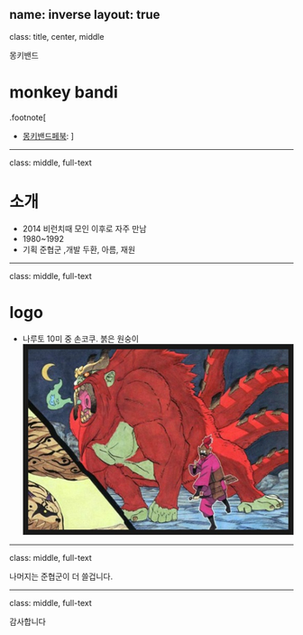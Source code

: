 name: inverse
layout: true
---
class: title, center, middle

몽키밴드
# <span class="sky">monkey</span>  <span class="sky">band</span>i

.footnote[
- [몽키밴드페북](https://www.facebook.com/groups/679419948759796):
]
---
class: middle, full-text

# 소개
- 2014 비런치때 모인 이후로 자주 만남
- 1980~1992 
- 기획 준협군 ,개발 두환, 아름, 재원

---
class: middle, full-text

# logo
- 나루토 10미 중 손코쿠. 붉은 원숭이
![](img/dkbd_logo.jpg)

---

class: middle,  full-text

나머지는 준협군이 더 쓸겁니다.

---

class: middle, full-text

감사합니다

